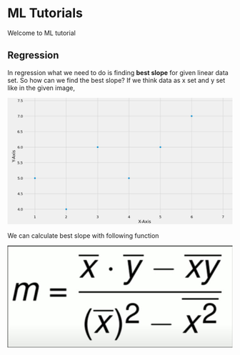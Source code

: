 # ML Tutorials
Welcome to ML tutorial

## Regression
  In regression what we need to do is finding **best slope** for given linear data set. So how can we find the best slope?
  If we think data as x set and y set like in the given image,
  
  ![example data set](https://github.com/EnsarErayAkkaya/MLTutorial/blob/master/Regression/Images/RegressionExampleDataSet.jpg)
  
  We can calculate best slope with following function
  
  ![BestSlope](https://github.com/EnsarErayAkkaya/MLTutorial/blob/master/Regression/Images/RegressionMSlope.jpg)

